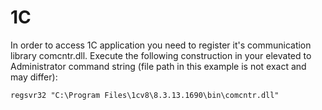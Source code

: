 # 1C

In order to access 1C application you need to register it's communication library comcntr.dll. Execute the following construction in your elevated to Administrator command string (file path in this example is not exact and may differ):

```
regsvr32 "C:\Program Files\1cv8\8.3.13.1690\bin\comcntr.dll"
```

